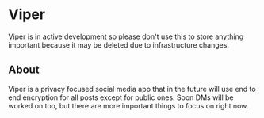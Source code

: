 # Viper
Viper is in active development so please don't use this to store anything important because it may be deleted due to infrastructure changes.

## About
Viper is a privacy focused social media app that in the future will use end to end encryption for all posts except for public ones.
Soon DMs will be worked on too, but there are more important things to focus on right now.